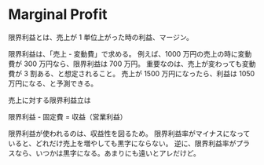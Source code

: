 # Marginal Profit

限界利益とは、売上が 1 単位上がった時の利益、マージン。

限界利益は、「売上 - 変動費」で求める。
例えば、1000 万円の売上の時に変動費が 300 万円なら、限界利益は 700 万円。
重要なのは、売上が変わっても変動費が 3 割ある、と想定されること。
売上が 1500 万円になったら、利益は 1050 万円になる、と予測できる。

売上に対する限界利益立は

限界利益 - 固定費 = 収益（営業利益）

限界利益が使われるのは、収益性を図るため。
限界利益率がマイナスになっていると、どれだけ売上を増やしても黒字にならない。
逆に、限界利益率がプラスなら、いつかは黒字になる。あまりにも遠いとアレだけど。
